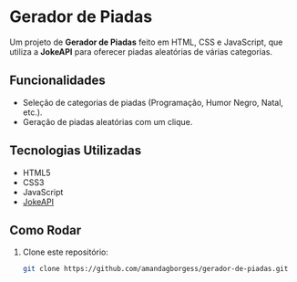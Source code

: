 # Gerador de Piadas

Um projeto de **Gerador de Piadas** feito em HTML, CSS e JavaScript, que utiliza a **JokeAPI** para oferecer piadas aleatórias de várias categorias.

## Funcionalidades

- Seleção de categorias de piadas (Programação, Humor Negro, Natal, etc.).
- Geração de piadas aleatórias com um clique.

## Tecnologias Utilizadas

- HTML5
- CSS3
- JavaScript
- [JokeAPI](https://jokeapi.dev/)

## Como Rodar

1. Clone este repositório:
   ```bash
   git clone https://github.com/amandagborgess/gerador-de-piadas.git
   ```

